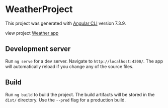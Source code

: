 # WeatherProject

This project was generated with [Angular CLI](https://github.com/angular/angular-cli) version 7.3.9.

view project [Weather app](https://lydia2010.github.io/weather-project/)   

## Development server

Run `ng serve` for a dev server. Navigate to `http://localhost:4200/`. The app will automatically reload if you change any of the source files.


## Build

Run `ng build` to build the project. The build artifacts will be stored in the `dist/` directory. Use the `--prod` flag for a production build.

